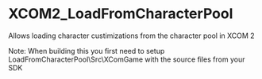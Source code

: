 # XCOM2_LoadFromCharacterPool
Allows loading character custimizations from the character pool in XCOM 2

Note: When building this you first need to setup LoadFromCharacterPool\Src\XComGame with the source files from your SDK
